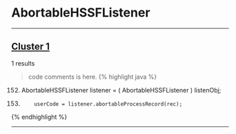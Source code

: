 # AbortableHSSFListener

***

## [Cluster 1](./1)
1 results
> code comments is here.
{% highlight java %}
152. AbortableHSSFListener listener = ( AbortableHSSFListener ) listenObj;
153.         userCode = listener.abortableProcessRecord(rec);
{% endhighlight %}

***

